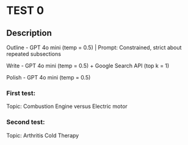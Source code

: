 # TEST 0

## Description

Outline - GPT 4o mini (temp = 0.5) | Prompt: Constrained, strict about repeated subsections

Write - GPT 4o mini (temp = 0.5) + Google Search API (top k = 1)

Polish - GPT 4o mini (temp = 0.5)

### First test:

Topic: Combustion Engine versus Electric motor

### Second test:

Topic: Arthritis Cold Therapy
